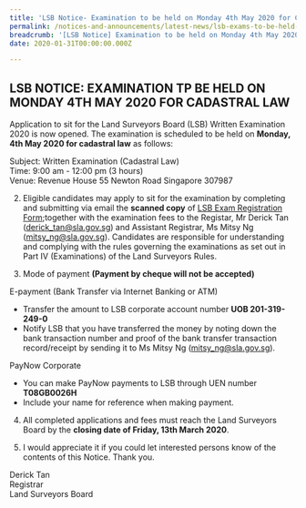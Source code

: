 ```yaml
---
title: 'LSB Notice- Examination to be held on Monday 4th May 2020 for Cadastral Law'
permalink: /notices-and-announcements/latest-news/lsb-exams-to-be-held-on-monday-4th-may-2020-cadastral-law/
breadcrumb: '[LSB Notice] Examination to be held on Monday 4th May 2020 for Cadastral Law'
date: 2020-01-31T00:00:00.000Z

---
```



LSB NOTICE: EXAMINATION TP BE HELD ON MONDAY 4TH MAY 2020 FOR CADASTRAL LAW
---


Application to sit for the Land Surveyors Board (LSB) Written Examination 2020 is now opened. The examination is scheduled to be held on **Monday, 4th May 2020 for cadastral law** as follows:

Subject: Written Examination (Cadastral Law)<br> 
Time: 9:00 am - 12:00 pm (3 hours)<br>
Venue: Revenue House 
55 Newton Road 
Singapore 307987


2) Eligible candidates may apply to sit for the examination by completing and submitting via email the **scanned copy** of [LSB Exam Registration Form](https://mlaw-lsb-staging.netlify.com/files/examination-registration-form.pdf/);together with the examination fees to the Registar, Mr Derick Tan (derick_tan@sla.gov.sg) and Assistant Registrar, Ms Mitsy Ng (mitsy_ng@sla.gov.sg). Candidates are responsible for understanding and complying with the rules governing the examinations as set out in Part IV (Examinations) of the Land Surveyors Rules.
    
3) Mode of payment **(Payment by cheque will not be accepted)**
    

E-payment (Bank Transfer via Internet Banking or ATM)  

-   Transfer the amount to LSB corporate account number **UOB 201-319-249-0**
-   Notify LSB that you have transferred the money by noting down the bank transaction number and proof of the bank transfer transaction record/receipt by sending it to Ms Mitsy Ng (mitsy_ng@sla.gov.sg).

PayNow Corporate

-   You can make PayNow payments to LSB through UEN number **T08GB0026H**
-   Include your name for reference when making payment.

4) All completed applications and fees must reach the Land Surveyors Board by the **closing date of Friday, 13th March 2020**.
 
5) I would appreciate it if you could let interested persons know of the contents of this Notice. Thank you.
    

Derick Tan  
Registrar  
Land Surveyors Board




